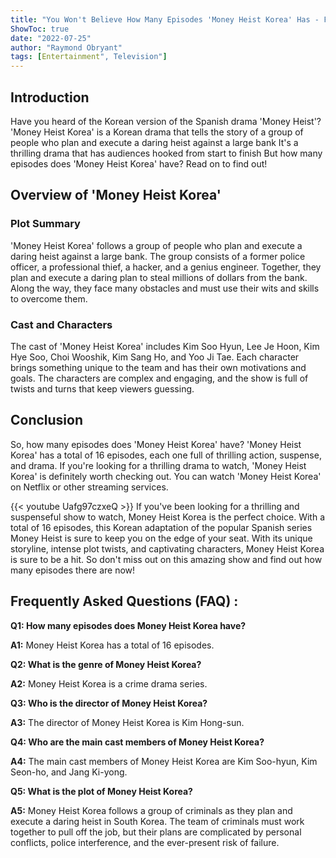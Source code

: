 ```yaml
---
title: "You Won't Believe How Many Episodes 'Money Heist Korea' Has - Find Out Now!"
ShowToc: true 
date: "2022-07-25"
author: "Raymond Obryant" 
tags: [Entertainment", Television"]
---
```

## Introduction

Have you heard of the Korean version of the Spanish drama 'Money Heist'? 'Money Heist Korea' is a Korean drama that tells the story of a group of people who plan and execute a daring heist against a large bank It's a thrilling drama that has audiences hooked from start to finish But how many episodes does 'Money Heist Korea' have? Read on to find out!

## Overview of 'Money Heist Korea'

### Plot Summary

'Money Heist Korea' follows a group of people who plan and execute a daring heist against a large bank. The group consists of a former police officer, a professional thief, a hacker, and a genius engineer. Together, they plan and execute a daring plan to steal millions of dollars from the bank. Along the way, they face many obstacles and must use their wits and skills to overcome them.

### Cast and Characters

The cast of 'Money Heist Korea' includes Kim Soo Hyun, Lee Je Hoon, Kim Hye Soo, Choi Wooshik, Kim Sang Ho, and Yoo Ji Tae. Each character brings something unique to the team and has their own motivations and goals. The characters are complex and engaging, and the show is full of twists and turns that keep viewers guessing.

## Conclusion

So, how many episodes does 'Money Heist Korea' have? 'Money Heist Korea' has a total of 16 episodes, each one full of thrilling action, suspense, and drama. If you're looking for a thrilling drama to watch, 'Money Heist Korea' is definitely worth checking out. You can watch 'Money Heist Korea' on Netflix or other streaming services.

{{< youtube Uafg97czxeQ >}} 
If you've been looking for a thrilling and suspenseful show to watch, Money Heist Korea is the perfect choice. With a total of 16 episodes, this Korean adaptation of the popular Spanish series Money Heist is sure to keep you on the edge of your seat. With its unique storyline, intense plot twists, and captivating characters, Money Heist Korea is sure to be a hit. So don't miss out on this amazing show and find out how many episodes there are now!

## Frequently Asked Questions (FAQ) :
**Q1: How many episodes does Money Heist Korea have?**

**A1:** Money Heist Korea has a total of 16 episodes.

**Q2: What is the genre of Money Heist Korea?**

**A2:** Money Heist Korea is a crime drama series.

**Q3: Who is the director of Money Heist Korea?**

**A3:** The director of Money Heist Korea is Kim Hong-sun.

**Q4: Who are the main cast members of Money Heist Korea?**

**A4:** The main cast members of Money Heist Korea are Kim Soo-hyun, Kim Seon-ho, and Jang Ki-yong.

**Q5: What is the plot of Money Heist Korea?**

**A5:** Money Heist Korea follows a group of criminals as they plan and execute a daring heist in South Korea. The team of criminals must work together to pull off the job, but their plans are complicated by personal conflicts, police interference, and the ever-present risk of failure.




